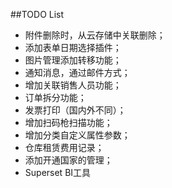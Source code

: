##TODO List
- 附件删除时，从云存储中关联删除；
- 添加表单日期选择插件；
- 图片管理添加转移功能；
- 通知消息，通过邮件方式；
- 增加关联销售人员功能；
- 订单拆分功能；
- 发票打印（国内外不同）；
- 增加扫码枪扫描功能；
- 增加分类自定义属性参数；
- 仓库租赁费用记录；
- 添加开通国家的管理；
- Superset BI工具

